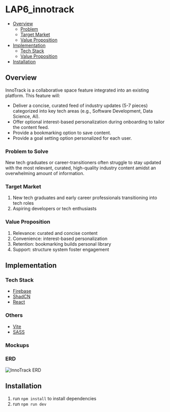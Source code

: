 # LAP6_innotrack

- [Overview](#overview)
    - [Problem](#problem-to-solve)
    - [Target Market](#target-market)
    - [Value Proposition](#value-proposition)
- [Implementation](#implementation)
    - [Tech Stack](#tech-stack)
    - [Value Proposition](#value-proposition)
- [Installation](#installation)

## Overview
InnoTrack is a collaborative space feature integrated into an existing platform. This feature will:
- Deliver a concise, curated feed of industry updates (5-7 pieces) categorized into key tech areas (e.g., Software Development, Data Science, AI).
- Offer optional interest-based personalization during onboarding to tailor the content feed.
- Provide a bookmarking option to save content.
- Provide a goal setting option personalized for each user.

### Problem to Solve
New tech graduates or career-transitioners often struggle to stay updated with the most relevant, curated, high-quality industry content amidst an overwhelming amount of information.

### Target Market
1. New tech graduates and early career professionals transitioning into tech roles
2. Aspiring developers or tech enthusiasts

### Value Proposition
1. Relevance: curated and concise content 
2. Convenience: interest-based personalization
3. Retention: bookmarking builds personal library
4. Support: structure system foster engagement

## Implementation

### Tech Stack
- [Firebase](https://firebase.google.com/)
- [ShadCN](https://ui.shadcn.com/)
- [React](https://react.dev/)

### Others
- [Vite](https://vite.dev/)
- [SASS](https://sass-lang.com/)

### Mockups

### ERD
![InnoTrack ERD](public/readme/ERD-velocity1.png)

## Installation
1. run `npm install` to install dependencies
2. run `npm run dev`